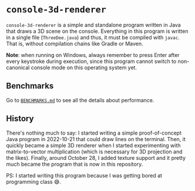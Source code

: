 # `console-3d-renderer`
`console-3d-renderer` is a simple and standalone program written in Java that draws a 3D scene on the console.
Everything in this program is written in a single file (`ThreeDee.java`) and thus, it must be compiled with `javac`.
That is, without compilation chains like Gradle or Maven.

**Note**: when running on Windows, always remember to press Enter after every keystroke during execution, since this program cannot switch to non-canonical console mode on this operating system yet.

## Benchmarks
Go to [`BENCHMARKS.md`](BENCHMARKS.md) to see all the details about performance.

## History
There's nothing much to say: I started writing a simple proof-of-concept Java program in 2022-10-21 that could draw lines on the terminal.
Then, it quickly became a simple 3D renderer when I started experimenting with matrix-to-vector multiplication (which is necessary for 3D projection and the likes).
Finally, around October 28, I added texture support and it pretty much became the program that is now in this repository.

PS: I started writing this program because I was getting bored at programming class 😅️.